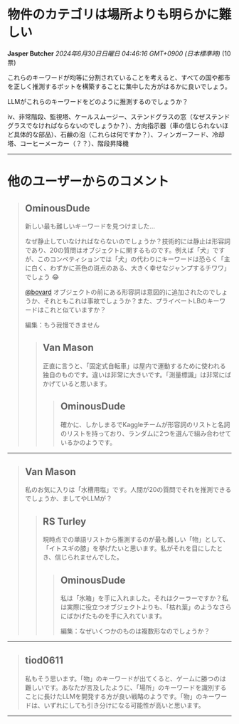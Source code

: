 # 物件のカテゴリは場所よりも明らかに難しい

**Jasper Butcher** *2024年6月30日日曜日 04:46:16 GMT+0900 (日本標準時)* (10票)

これらのキーワードが均等に分割されていることを考えると、すべての国や都市を正しく推測するボットを構築することに集中した方がはるかに良いでしょう。

LLMがこれらのキーワードをどのように推測するのでしょうか？

iv、非常階段、監視塔、ケールスムージー、ステンドグラスの窓（なぜステンドグラスでなければならないのでしょうか？）、方向指示器（車の信じられないほど具体的な部品）、石鹸の泡（これらは何ですか？）、フィンガーフード、冷却塔、コーヒーメーカー（？？）、階段昇降機

---
# 他のユーザーからのコメント

> ## OminousDude
> 
> 新しい最も難しいキーワードを見つけました…
> 
> なぜ静止していなければならないのでしょうか？技術的には静止は形容詞であり、20の質問はオブジェクトに関するものです。例えば「犬」ですが、このコンペティションでは「犬」の代わりにキーワードは恐らく「主に白く、わずかに茶色の斑点のある、大きく幸せなジャンプするチワワ」でしょう 😂 
> 
> [@bovard](https://www.kaggle.com/bovard) オブジェクトの前にある形容詞は意図的に追加されたのでしょうか、それともこれは事故でしょうか？また、プライベートLBのキーワードはこれと似ていますか？
> 
> 編集：もう我慢できません
> 
> 
> 
> > ## Van Mason
> > 
> > 正直に言うと、「固定式自転車」は屋内で運動するために使われる独自のものです。違いは非常に大きいです。「測量標識」は非常にばかげていると思います。
> > 
> > 
> > 
> > > ## OminousDude
> > > 
> > > 確かに、しかしまるでKaggleチームが形容詞のリストと名詞のリストを持っており、ランダムに2つを選んで組み合わせているかのようです。
> > > 
> > > 
> > > 
---
> ## Van Mason
> 
> 私のお気に入りは「水槽用塩」です。人間が20の質問でそれを推測できるでしょうか、ましてやLLMが？
> 
> 
> 
> > ## RS Turley
> > 
> > 現時点での単語リストから推測するのが最も難しい「物」として、「イトスギの膝」を挙げたいと思います。私がそれを目にしたとき、信じられませんでした。
> > 
> > 
> > 
> > > ## OminousDude
> > > 
> > > 私は「氷箱」を手に入れました。それはクーラーですか？私は実際に役立つオブジェクトよりも、「枯れ葉」のようなさらにばかげたものを手に入れています。
> > > 
> > > 編集：なぜいくつかのものは複数形なのでしょうか？
> > > 
> > > 
> > > 
---
> ## tiod0611
> 
>私もそう思います。「物」のキーワードが出てくると、ゲームに勝つのは難しいです。あなたが言及したように、「場所」のキーワードを識別することに長けたLLMを開発する方が良い戦略のようです。「物」のキーワードは、いずれにしても引き分けになる可能性が高いと思います。
> 
> 
> 
--- 

